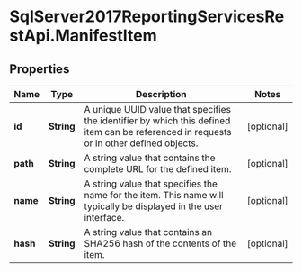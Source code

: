 # SqlServer2017ReportingServicesRestApi.ManifestItem

## Properties
Name | Type | Description | Notes
------------ | ------------- | ------------- | -------------
**id** | **String** | A unique UUID value that specifies the identifier by which this defined item can be referenced in requests or in other defined objects. | [optional] 
**path** | **String** | A string value that contains the complete URL for the defined item. | [optional] 
**name** | **String** | A string value that specifies the name for the item. This name will typically be displayed in the user interface. | [optional] 
**hash** | **String** | A string value that contains an SHA256 hash of the contents of the item. | [optional] 


